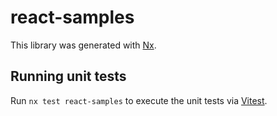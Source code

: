# react-samples

This library was generated with [Nx](https://nx.dev).

## Running unit tests

Run `nx test react-samples` to execute the unit tests via [Vitest](https://vitest.dev/).
